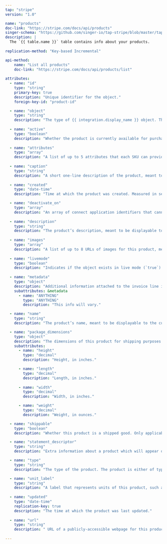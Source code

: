 ```yaml
---
tap: "stripe"
version: "1.0"

name: "products"
doc-link: "https://stripe.com/docs/api/products"
singer-schema: "https://github.com/singer-io/tap-stripe/blob/master/tap_stripe/schemas/products.json"
description: |
  The `{{ table.name }}` table contains info about your products.
  
replication-method: "Key-based Incremental"

api-method:
    name: "List all products"
    doc-link: "https://stripe.com/docs/api/products/list"
    
attributes:
  - name: "id"
    type: "string"
    primary-key: true
    description: "Unique identifier for the object."
    foreign-key-id: "product-id"

  - name: "object"
    type: "string"
    description: "The type of {{ integration.display_name }} object. This will be `product`."
    
  - name: "active"
    type: "boolean"
    description: "Whether the product is currently available for purchase."
    
  - name: "attributes"
    type: "array"
    description: "A list of up to 5 attributes that each SKU can provide values for (e.g., ["color", "size"]). Only applicable to products of type=good."
  
  - name: "caption"
    type: "string"
    description: "A short one-line description of the product, meant to be displayable to the customer. Only applicable to products of type=good."
    
  - name: "created"
    type: "date-time"
    description: "Time at which the product was created. Measured in seconds since the Unix epoch."

  - name: "deactivate_on"
    type: "array"
    description: "An array of connect application identifiers that cannot purchase this product. Only applicable to products of type=good."
    
  - name: "description"
    type: "string"
    description: "The product’s description, meant to be displayable to the customer. Only applicable to products of type=good."
     
  - name: "images"
    type: "array"
    description: "A list of up to 8 URLs of images for this product, meant to be displayable to the customer. Only applicable to products of type=good."
 
  - name: "livemode"
    type: "boolean"
    description: "Indicates if the object exists in live mode (`true`) or in test mode (`false`)."
   
  - name: "metadata"
    type: "object"
    description: "Additional information attached to the invoice line item."
    subattributes: &metadata
      - name: "ANYTHING"
        type: "ANYTHING"
        description: "This info will vary."

  - name: "name"
    type: "string"
    description: "The product’s name, meant to be displayable to the customer. Applicable to both service and good types."

  - name: "package_dimensions"
    type: "object"
    description: "The dimensions of this product for shipping purposes. A SKU associated with this product can override this value by having its own package_dimensions. Only applicable to products of type=good."
    subattributes:
      - name: "height"
        type: "decimal"
        description: "Height, in inches."

      - name: "length"
        type: "decimal"
        description: "Length, in inches."
        
      - name: "width"
        type: "decimal"
        description: "Width, in inches."

      - name: "weight"
        type: "decimal"
        description: "Weight, in ounces."

  - name: "shippable"
    type: "boolean"
    description: "Whether this product is a shipped good. Only applicable to products of type=good."

  - name: "statement_descriptor"
    type: "string"
    description: "Extra information about a product which will appear on your customer’s credit card statement. In the case that multiple products are billed at once, the first statement descriptor will be used. Only available on products of type=service."

  - name: "type"
    type: "string"
    description: "The type of the product. The product is either of type good, which is eligible for use with Orders and SKUs, or service, which is eligible for use with Subscriptions and Plans."

  - name: "unit_label"
    type: "string"
    description: "A label that represents units of this product, such as seat(s), in Stripe and on customers’ receipts and invoices. Only available on products of type=service."
     
  - name: "updated"
    type: "date-time"
    replication-key: true
    description: "The time at which the product was last updated."
 
  - name: "url"
    type: "string"
    description: " URL of a publicly-accessible webpage for this product. Only applicable to products of type=good."
     
---
```

